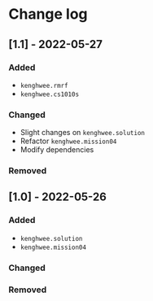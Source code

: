 # Change log

## [1.1] - 2022-05-27

### Added
- `kenghwee.rmrf`
- `kenghwee.cs1010s`

### Changed
- Slight changes on `kenghwee.solution`
- Refactor `kenghwee.mission04`
- Modify dependencies

### Removed

## [1.0] - 2022-05-26

### Added
- `kenghwee.solution`
- `kenghwee.mission04`

### Changed

### Removed